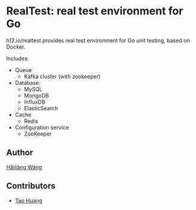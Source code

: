 RealTest: real test environment for Go
======================================

h12.io/realtest provides real test environment for Go unit testing, based on Docker.

Includes:

* Queue
  - Kafka cluster (with zookeeper)
* Database:
  - MySQL
  - MongoDB
  - InfluxDB
  - ElasticSearch
* Cache
  - Redis
* Configuration service
  - ZooKeeper

Author
------

[Hǎiliàng Wáng](https://github.com/h12w)

Contributors
------------

* [Tao Huang](https://github.com/AnotherGoogleFans)
